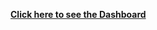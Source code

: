 [**Click here to see the Dashboard**](https://public.tableau.com/views/MyDashboard_17448989404990/Dash?:language=en-US&publish=yes&:sid=&:redirect=auth&:display_count=n&:origin=viz_share_link)
